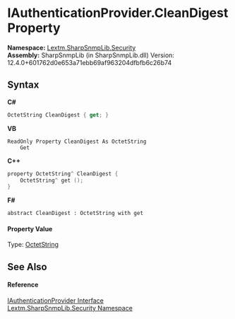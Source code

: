 # IAuthenticationProvider.CleanDigest Property 
 

**Namespace:**&nbsp;<a href="N_Lextm_SharpSnmpLib_Security">Lextm.SharpSnmpLib.Security</a><br />**Assembly:**&nbsp;SharpSnmpLib (in SharpSnmpLib.dll) Version: 12.4.0+601762d0e653a71ebb69af963204dfbfb6c26b74

## Syntax

**C#**<br />
``` C#
OctetString CleanDigest { get; }
```

**VB**<br />
``` VB
ReadOnly Property CleanDigest As OctetString
	Get
```

**C++**<br />
``` C++
property OctetString^ CleanDigest {
	OctetString^ get ();
}
```

**F#**<br />
``` F#
abstract CleanDigest : OctetString with get

```


#### Property Value
Type: <a href="T_Lextm_SharpSnmpLib_OctetString">OctetString</a>

## See Also


#### Reference
<a href="T_Lextm_SharpSnmpLib_Security_IAuthenticationProvider">IAuthenticationProvider Interface</a><br /><a href="N_Lextm_SharpSnmpLib_Security">Lextm.SharpSnmpLib.Security Namespace</a><br />